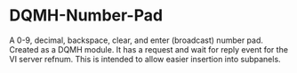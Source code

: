 # DQMH-Number-Pad
A 0-9, decimal, backspace, clear, and enter (broadcast) number pad.
Created as a DQMH module. It has a request and wait for reply event for the VI server refnum.
This is intended to allow easier insertion into subpanels.
